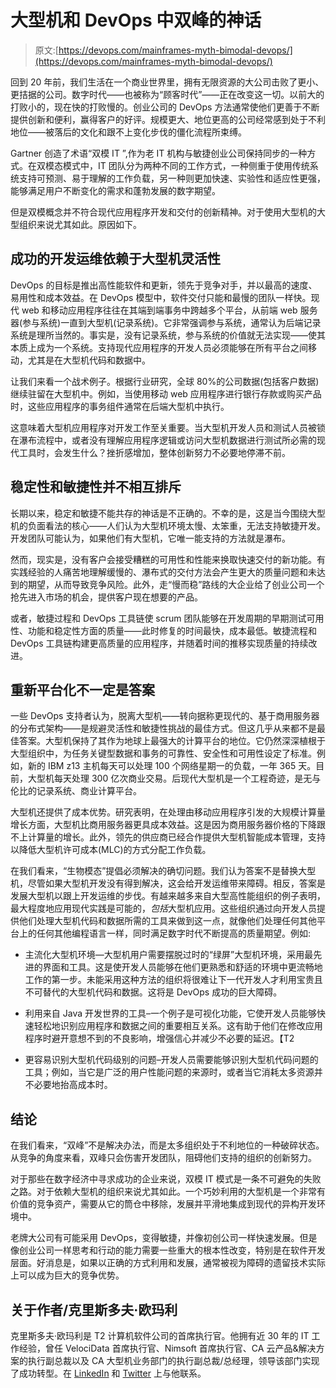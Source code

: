 # 大型机和 DevOps 中双峰的神话

> 原文:[https://devops.com/mainframes-myth-bimodal-devops/](https://devops.com/mainframes-myth-bimodal-devops/)

回到 20 年前，我们生活在一个商业世界里，拥有无限资源的大公司击败了更小、更拮据的公司。数字时代——也被称为“顾客时代”——正在改变这一切。以前大的打败小的，现在快的打败慢的。创业公司的 DevOps 方法通常使他们更善于不断提供创新和便利，赢得客户的好评。规模更大、地位更高的公司经常感到处于不利地位——被落后的文化和跟不上变化步伐的僵化流程所束缚。

Gartner 创造了术语“双模 IT ”,作为老 IT 机构与敏捷创业公司保持同步的一种方式。在双模态模式中，IT 团队分为两种不同的工作方式，一种侧重于使用传统系统支持可预测、易于理解的工作负载，另一种则更加快速、实验性和适应性更强，能够满足用户不断变化的需求和蓬勃发展的数字期望。

但是双模概念并不符合现代应用程序开发和交付的创新精神。对于使用大型机的大型组织来说尤其如此。原因如下。

## 成功的开发运维依赖于大型机灵活性

DevOps 的目标是推出高性能软件和更新，领先于竞争对手，并以最高的速度、易用性和成本效益。在 DevOps 模型中，软件交付只能和最慢的团队一样快。现代 web 和移动应用程序往往在其端到端事务中跨越多个平台，从前端 web 服务器(参与系统)一直到大型机(记录系统)。它非常强调参与系统，通常认为后端记录系统是理所当然的。事实是，没有记录系统，参与系统的价值就无法实现——使其本质上成为一个系统。支持现代应用程序的开发人员必须能够在所有平台之间移动，尤其是在大型机代码和数据中。

让我们来看一个战术例子。根据行业研究，全球 80%的公司数据(包括客户数据)继续驻留在大型机中。例如，当使用移动 web 应用程序进行银行存款或购买产品时，这些应用程序的事务组件通常在后端大型机中执行。

这意味着大型机应用程序对开发工作至关重要。当大型机开发人员和测试人员被锁在瀑布流程中，或者没有理解应用程序逻辑或访问大型机数据进行测试所必需的现代工具时，会发生什么？挫折感增加，整体创新努力不必要地停滞不前。

## 稳定性和敏捷性并不相互排斥

长期以来，稳定和敏捷不能共存的神话是不正确的。不幸的是，这是当今围绕大型机的负面看法的核心——人们认为大型机环境太慢、太笨重，无法支持敏捷开发。开发团队可能认为，如果他们有大型机，它唯一能支持的方法就是瀑布。

然而，现实是，没有客户会接受糟糕的可用性和性能来换取快速交付的新功能。有实践经验的人痛苦地理解缓慢的、瀑布式的交付方法会产生更大的质量问题和未达到的期望，从而导致竞争风险。此外，走“慢而稳”路线的大企业给了创业公司一个抢先进入市场的机会，提供客户现在想要的产品。

或者，敏捷过程和 DevOps 工具链使 scrum 团队能够在开发周期的早期测试可用性、功能和稳定性方面的质量——此时修复的时间最快，成本最低。敏捷流程和 DevOps 工具链构建更高质量的应用程序，并随着时间的推移实现质量的持续改进。

## 重新平台化不一定是答案

一些 DevOps 支持者认为，脱离大型机——转向据称更现代的、基于商用服务器的分布式架构——是规避灵活性和敏捷性挑战的最佳方式。但这几乎从来都不是最佳答案。大型机保持了其作为地球上最强大的计算平台的地位。它仍然深深植根于大型组织中，为任务关键型数据和事务的可靠性、安全性和可用性设定了标准。例如，新的 IBM z13 主机每天可以处理 100 个网络星期一的负载，一年 365 天。目前，大型机每天处理 300 亿次商业交易。后现代大型机是一个工程奇迹，是无与伦比的记录系统、商业计算平台。

大型机还提供了成本优势。研究表明，在处理由移动应用程序引发的大规模计算量增长方面，大型机比商用服务器更具成本效益。这是因为商用服务器价格的下降跟不上计算量的增长。此外，领先的供应商已经合作提供大型机智能成本管理，支持以降低大型机许可成本(MLC)的方式分配工作负载。

在我们看来，“生物模态”提倡必须解决的确切问题。我们认为答案不是替换大型机，尽管如果大型机开发没有得到解决，这会给开发运维带来障碍。相反，答案是发展大型机以跟上开发运维的步伐。有越来越多来自大型高性能组织的例子表明，最大程度地应用现代实践是可能的，*包括*大型机应用。这些组织通过向开发人员提供他们处理大型机代码和数据所需的工具来做到这一点，就像他们处理任何其他平台上的任何其他编程语言一样，同时满足数字时代不断提高的质量期望。例如:

*   主流化大型机环境—大型机用户需要摆脱过时的“绿屏”大型机环境，采用最先进的界面和工具。这是使开发人员能够在他们更熟悉和舒适的环境中更流畅地工作的第一步。未能采用这种方法的组织将很难让下一代开发人才利用宝贵且不可替代的大型机代码和数据。这将是 DevOps 成功的巨大障碍。
*   利用来自 Java 开发世界的工具–一个例子是可视化功能，它使开发人员能够快速轻松地识别应用程序和数据之间的重要相互关系。这有助于他们在修改应用程序时避开意想不到的不良影响，增强信心并减少不必要的延迟。【T2

*   更容易识别大型机代码级别的问题–开发人员需要能够识别大型机代码问题的工具；例如，当它是广泛的用户性能问题的来源时，或者当它消耗太多资源并不必要地抬高成本时。

## 结论

在我们看来，“双峰”不是解决办法，而是太多组织处于不利地位的一种破碎状态。从竞争的角度来看，双峰只会伤害开发团队，阻碍他们支持的组织的创新努力。

对于那些在数字经济中寻求成功的企业来说，双模 IT 模式是一条不可避免的失败之路。对于依赖大型机的组织来说尤其如此。一个巧妙利用的大型机是一个非常有价值的竞争资产，需要从它的筒仓中移除，发展并平滑地集成到现代的异构开发环境中。

老牌大公司有可能采用 DevOps，变得敏捷，并像初创公司一样快速发展。但是像创业公司一样思考和行动的能力需要一些重大的根本性改变，特别是在软件开发层面。好消息是，如果以正确的方式利用和发展，通常被视为障碍的遗留技术实际上可以成为巨大的竞争优势。

## 关于作者/克里斯多夫·欧玛利

克里斯多夫·欧玛利是 T2 计算机软件公司的首席执行官。他拥有近 30 年的 IT 工作经验，曾任 VelociData 首席执行官、Nimsoft 首席执行官、CA 云产品&解决方案的执行副总裁以及 CA 大型机业务部门的执行副总裁/总经理，领导该部门实现了成功转型。在 [LinkedIn](https://www.linkedin.com/in/christophertomalley) 和 [Twitter](https://www.twitter.com/chris_t_omalley) 上与他联系。